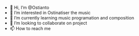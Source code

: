 - 👋 Hi, I’m @Ostianto
- 👀 I’m interested in Ostinatiser the music
- 🌱 I’m currently learning music programation and composition
- 💞️ I’m looking to collaborate on project
- 📫 How to reach me 

<!---
Ostianto/Ostianto is a ✨ special ✨ repository because its `README.md` (this file) appears on your GitHub profile.
You can click the Preview link to take a look at your changes.
--->

